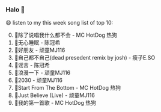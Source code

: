 

### Halo 👋

😄 listen to my this week song list of top 10:

0. 🌈除了说唱我什么都不会 - MC HotDog 热狗
1. 🌈无心睡眠 - 陈冠希
2. 🌈好朋友 - 顽童MJ116
3. 🌈自己都不自己(dead presedent remix by josh) - 瘦子E.SO
4. 🌈谣言 - 陈冠希
5. 🌈浪漫一下 - 顽童MJ116
6. 🌈2030 - 顽童MJ116
7. 🌈Start From The Bottom - MC HotDog 热狗
8. 🌈Just Believe (Live) - 顽童MJ116
9. 🌈我的第一首歌 - MC HotDog 热狗

